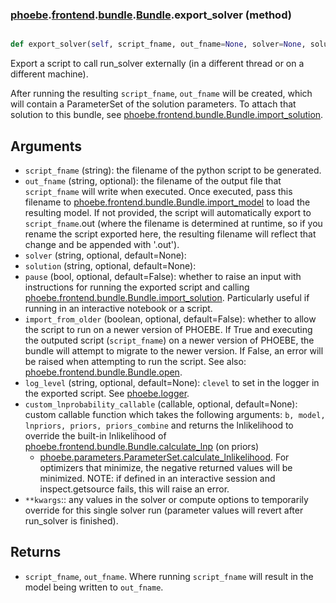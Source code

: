 ### [phoebe](phoebe.md).[frontend](phoebe.frontend.md).[bundle](phoebe.frontend.bundle.md).[Bundle](phoebe.frontend.bundle.Bundle.md).export_solver (method)


```py

def export_solver(self, script_fname, out_fname=None, solver=None, solution=None, pause=False, import_from_older=False, log_level=None, **kwargs)

```



Export a script to call run_solver externally (in a different thread
or on a different machine).

After running the resulting `script_fname`, `out_fname` will be created,
which will contain a ParameterSet of the solution parameters.  To attach
that solution to this bundle, see [phoebe.frontend.bundle.Bundle.import_solution](phoebe.frontend.bundle.Bundle.import_solution.md).

Arguments
------------
* `script_fname` (string): the filename of the python script to be generated.
* `out_fname` (string, optional): the filename of the output file that `script_fname`
    will write when executed.  Once executed, pass this filename to
    [phoebe.frontend.bundle.Bundle.import_model](phoebe.frontend.bundle.Bundle.import_model.md) to load the resulting
    model.  If not provided, the script will automatically export
    to `script_fname`.out (where the filename is determined at runtime,
    so if you rename the script exported here, the resulting filename
    will reflect that change and be appended with '.out').
* `solver` (string, optional, default=None):
* `solution` (string, optional, default=None):
* `pause` (bool, optional, default=False): whether to raise an input
    with instructions for running the exported script and calling
    [phoebe.frontend.bundle.Bundle.import_solution](phoebe.frontend.bundle.Bundle.import_solution.md).  Particularly
    useful if running in an interactive notebook or a script.
* `import_from_older` (boolean, optional, default=False): whether to allow
    the script to run on a newer version of PHOEBE.  If True and executing
    the outputed script (`script_fname`) on a newer version of PHOEBE,
    the bundle will attempt to migrate to the newer version.  If False,
    an error will be raised when attempting to run the script.  See
    also: [phoebe.frontend.bundle.Bundle.open](phoebe.frontend.bundle.Bundle.open.md).
* `log_level` (string, optional, default=None): `clevel` to set in the
    logger in the exported script.  See [phoebe.logger](phoebe.logger.md).
* `custom_lnprobability_callable` (callable, optional, default=None):
    custom callable function which takes the following arguments:
    `b, model, lnpriors, priors, priors_combine` and returns the lnlikelihood
    to override the built-in lnlikelihood of [phoebe.frontend.bundle.Bundle.calculate_lnp](phoebe.frontend.bundle.Bundle.calculate_lnp.md) (on priors)
    + [phoebe.parameters.ParameterSet.calculate_lnlikelihood](phoebe.parameters.ParameterSet.calculate_lnlikelihood.md).  For
    optimizers that minimize, the negative returned values will be minimized.
    NOTE: if defined in an interactive session and inspect.getsource fails,
    this will raise an error.
* `**kwargs`:: any values in the solver or compute options to temporarily
    override for this single solver run (parameter values will revert
    after run_solver is finished).

Returns
-----------
* `script_fname`, `out_fname`.  Where running `script_fname` will result
  in the model being written to `out_fname`.

